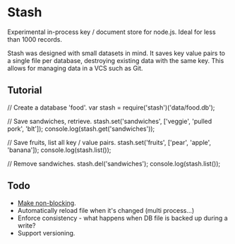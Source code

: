 
# Stash

Experimental in-process key / document store for node.js. Ideal for less than 1000
records.

Stash was designed with small datasets in mind. It saves key value pairs to
a single file per database, destroying existing data with the same key. This
allows for managing data in a VCS such as Git.

## Tutorial

// Create a database 'food'.
var stash = require('stash')('data/food.db');

// Save sandwiches, retrieve.
stash.set('sandwiches', ['veggie', 'pulled pork', 'blt']);
console.log(stash.get('sandwiches'));

// Save fruits, list all key / value pairs.
stash.set('fruits', ['pear', 'apple', 'banana']);
console.log(stash.list());

// Remove sandwiches.
stash.del('sandwiches');
console.log(stash.list());

## Todo

- [Make non-blocking](https://github.com/developmentseed/stash/issues#issue/1).
- Automatically reload file when it's changed (multi process...)
- Enforce consistency - what happens when DB file is backed up during a write?
- Support versioning.
